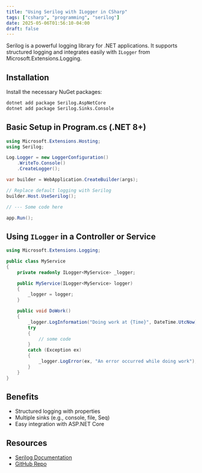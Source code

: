 ```yaml
---
title: "Using Serilog with ILogger in CSharp"
tags: ["csharp", "programming", "serilog"]
date: 2025-05-06T01:56:10-04:00
draft: false
---
```


Serilog is a powerful logging library for .NET applications. It supports structured logging and integrates easily with `ILogger` from Microsoft.Extensions.Logging.

## Installation

Install the necessary NuGet packages:

```bash
dotnet add package Serilog.AspNetCore
dotnet add package Serilog.Sinks.Console
```

## Basic Setup in Program.cs (.NET 8+)

```csharp
using Microsoft.Extensions.Hosting;
using Serilog;

Log.Logger = new LoggerConfiguration()
    .WriteTo.Console()
    .CreateLogger();

var builder = WebApplication.CreateBuilder(args);

// Replace default logging with Serilog
builder.Host.UseSerilog();

// --- Some code here

app.Run();
```

## Using `ILogger` in a Controller or Service

```csharp
using Microsoft.Extensions.Logging;

public class MyService
{
    private readonly ILogger<MyService> _logger;

    public MyService(ILogger<MyService> logger)
    {
        _logger = logger;
    }

    public void DoWork()
    {
        _logger.LogInformation("Doing work at {Time}", DateTime.UtcNow);
        try
        {
            // some code
        }
        catch (Exception ex)
        {
            _logger.LogError(ex, "An error occurred while doing work");
        }
    }
}
```

## Benefits

- Structured logging with properties
- Multiple sinks (e.g., console, file, Seq)
- Easy integration with ASP.NET Core

## Resources

- [Serilog Documentation](https://serilog.net/)
- [GitHub Repo](https://github.com/serilog/serilog-aspnetcore)
